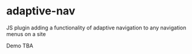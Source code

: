 # adaptive-nav
JS plugin adding a functionality of adaptive navigation to any navigation menus on a site

Demo TBA
